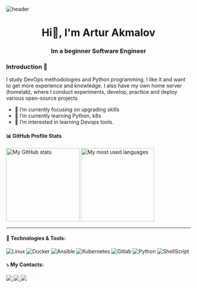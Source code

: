 ![header](https://downloader.disk.yandex.ru/preview/1b01fe32e350554c3997338aee5bd26e62205ff2ff80e7e5c3522ff7c0b49daa/6327bcef/PISthihwOdYYL-MJP_G39RwYHAAWEdtV1uqr7UVhRM3PVXyH5m3xQJGngF0sooxEmjQJe8udZO1ruAxHrsZ_PQ%3D%3D?uid=0&filename=2738.jpg&disposition=inline&hash=&limit=0&content_type=image%2Fjpeg&owner_uid=0&tknv=v2&size=2048x2048)
<h1 align="center">
Hi👋, I'm Artur Akmalov 

</h1>
<h3 align="center">Im a beginner Software Engineer
</h3>


### Introduction 💬
I study DevOps methodologies and Python programming. I like it and want to get more experience and knowledge. I also have my own home server (homelab), where I conduct experiments, develop, practice and deploy various open-source projects 

- 🔭 I’m currently focusing on upgrading skills
- 🌱 I’m currently learning Python, k8s
- 👀 I’m interested in learning Devops tools.



#### 📊 GitHub Profile Stats

<a href="#"><img alt="My GitHub stats" src="https://github-readme-stats.vercel.app/api?username=akmalovaa&theme=tokyonight&count_private=true&show_icons=true" height="200px" /></a>
<a href="#"><img alt="My most used languages" src="https://github-readme-stats.vercel.app/api/top-langs/?username=akmalovaa&theme=tokyonight&count_private=true&show_icons=true" height="200px" /></a>
<br />



---


#### 🔧 Technologies & Tools:

<div>
  <img alt="Linux" src="https://img.shields.io/badge/Linux-FCC624?style=for-the-badge&logo=linux&logoColor=black" />
  <img alt="Docker" src="https://img.shields.io/badge/Docker-2496ed?style=for-the-badge&logo=docker&logoColor=white" />
  <img alt="Ansible" src="https://img.shields.io/badge/Ansible-1a1a1a?style=for-the-badge&logo=ansible&logoColor=white" />
  <img alt="Kubernetes" src="https://img.shields.io/badge/Kubernetes-326ce5?style=for-the-badge&logo=kubernetes&logoColor=white" />
  <img alt="Gitlab" src="https://img.shields.io/badge/gitlab%20ci-%23181717.svg?style=for-the-badge&logo=gitlab&logoColor=white" />
  <img alt="Python" src="https://img.shields.io/badge/python-3670A0?style=for-the-badge&logo=python&logoColor=ffdd54" />
  <img alt="ShellScript" src="https://img.shields.io/badge/Shell_Script-121011?style=for-the-badge&logo=gnu-bash&logoColor=white" />


</div>

#### ⤵️ My Contacts:

<div style="display: inline_block">
  <a href="https://www.linkedin.com/in/akmalov-artur/" alt="Linkedin">
    <img src="https://img.shields.io/badge/-Linkedin-0e76a8?style=for-the-badge&logo=Linkedin&logoColor=white" />
  </a>
  <a href="mailto:akmalov.mail@gmail.com" alt="Gmail">
    <img src="https://img.shields.io/badge/-Gmail-d93025?style=for-the-badge&labelColor=d93025&logo=gmail&logoColor=white" />
  </a>
  <a href="https://t.me/AAkmalov" alt="Telegram">
    <img src="https://img.shields.io/badge/-Telegram-2ca5e0?style=for-the-badge&labelColor=2ca5e0&logo=telegram&logoColor=white" />
  </a>
</div>



<!--
[![Typing SVG](https://readme-typing-svg.herokuapp.com?color=%2336BCF7&lines=Hi+everyone;HOMELAB+HOBBYIST)](https://git.io/typing-svg)
![header](https://downloader.disk.yandex.ru/preview/1b01fe32e350554c3997338aee5bd26e62205ff2ff80e7e5c3522ff7c0b49daa/6327bcef/PISthihwOdYYL-MJP_G39RwYHAAWEdtV1uqr7UVhRM3PVXyH5m3xQJGngF0sooxEmjQJe8udZO1ruAxHrsZ_PQ%3D%3D?uid=0&filename=2738.jpg&disposition=inline&hash=&limit=0&content_type=image%2Fjpeg&owner_uid=0&tknv=v2&size=2048x2048)
<h1 align="center">Hi 👋, I'm Ayoub</h1>
<h3 align="center">Im a Full Stack Developer and Software Engineering</h3>
<img align="right" alt="Coding" width="400" src="https://cdn.dribbble.com/users/1162077/screenshots/3848914/programmer.gif">

**akmalovaa/akmalovaa** is a ✨ _special_ ✨ repository because its `README.md` (this file) appears on your GitHub profile.

Here are some ideas to get you started:

- 🔭 I’m currently working on ...
- 🌱 I’m currently learning ...
- 👯 I’m looking to collaborate on ...
- 🤔 I’m looking for help with ...
- 💬 Ask me about ...
- 📫 How to reach me: ...
- 😄 Pronouns: ...
- ⚡ Fun fact: ...

[![Top Langs](https://github-readme-stats.vercel.app/api/top-langs/?username=akmalovaa&layout=compact&theme=dark)](https://github.com/anuraghazra/github-readme-stats)
<img align="right" src="https://github-readme-stats.vercel.app/api/top-langs/?username=akmalovaa&theme=dark" />

-->
